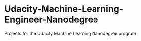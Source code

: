 # Udacity-Machine-Learning-Engineer-Nanodegree
Projects for the Udacity Machine Learning Nanodegree program
